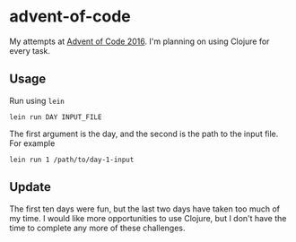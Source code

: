 # advent-of-code

My attempts at [Advent of Code 2016](http://adventofcode.com/2016). I'm planning on using Clojure for every task.

## Usage

Run using `lein`

    lein run DAY INPUT_FILE

The first argument is the day, and the second is the path to the input file. For example

    lein run 1 /path/to/day-1-input

## Update

The first ten days were fun, but the last two days have taken too much of my time. I would like more opportunities to use Clojure, but I don't have the time to complete any more of these challenges.


